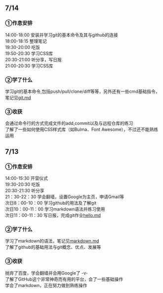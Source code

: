 ## 7/14
### ①作息安排
14:00-18:00 安装并学习git的基本命令及其与github的连接    
18:00-18:15 整理笔记  
19:30-20:00 吃饭  
19:50-20:30 学习CSS库  
20:30-21:00 听分享，写日报  
21:00-20:30 学习CSS库   
### ②学了什么
学习git的基本命令,包括push/pull/clone/diff等等，另外还有一些cmd基础指令，笔记见[git.md](./Notes/git.md)    
### ③收获
会通过命令行的方式完成文件的add,commit以及与远程仓库的练习  
了解了一些如何使用CSS样式库（如Bulma、Font Awesome），不过还不能熟练运用


## 7/13
### ①作息安排
14:00-15:30 开营仪式  
19:30-20:30 吃饭  
20:30-21:30 听分享  
21：30-22：30 学会翻墙，设置Google为主页，申请Gmail等  
次日8：00-10：00 学习github的用法及了解git  
次日10：00-11：00 学习markdown语法并练习使用  
次日11：00-11：30 写日报，完成git作业[hello.md](./Tasks/hello.md)  
### ②学了什么
学习了markdown的语法，笔记见[markdown.md](./Notes/markdown.md)  
了解了github的基础用法与git概念、优点、发展等  
### ③收获
抛弃了百度，学会翻墙并会用Google了 -v-  
了解了GitHub这个非常神奇而有用的平台，会了一些基础操作  
学会了markdown，正在努力做到熟练操作
